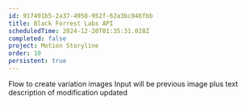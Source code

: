 ```yaml
---
id: 917491b5-2a37-4958-952f-62a3bc846fbb
title: Black Forrest Labs API
scheduledTime: 2024-12-20T01:35:31.028Z
completed: false
project: Motion Storyline
order: 10
persistent: true
---
```


Flow to create variation images
Input will be previous image plus text description of modification
updated